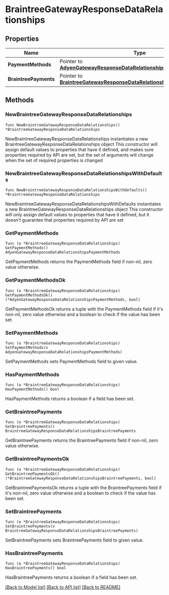 # BraintreeGatewayResponseDataRelationships

## Properties

Name | Type | Description | Notes
------------ | ------------- | ------------- | -------------
**PaymentMethods** | Pointer to [**AdyenGatewayResponseDataRelationshipsPaymentMethods**](AdyenGatewayResponseDataRelationshipsPaymentMethods.md) |  | [optional] 
**BraintreePayments** | Pointer to [**BraintreeGatewayResponseDataRelationshipsBraintreePayments**](BraintreeGatewayResponseDataRelationshipsBraintreePayments.md) |  | [optional] 

## Methods

### NewBraintreeGatewayResponseDataRelationships

`func NewBraintreeGatewayResponseDataRelationships() *BraintreeGatewayResponseDataRelationships`

NewBraintreeGatewayResponseDataRelationships instantiates a new BraintreeGatewayResponseDataRelationships object
This constructor will assign default values to properties that have it defined,
and makes sure properties required by API are set, but the set of arguments
will change when the set of required properties is changed

### NewBraintreeGatewayResponseDataRelationshipsWithDefaults

`func NewBraintreeGatewayResponseDataRelationshipsWithDefaults() *BraintreeGatewayResponseDataRelationships`

NewBraintreeGatewayResponseDataRelationshipsWithDefaults instantiates a new BraintreeGatewayResponseDataRelationships object
This constructor will only assign default values to properties that have it defined,
but it doesn't guarantee that properties required by API are set

### GetPaymentMethods

`func (o *BraintreeGatewayResponseDataRelationships) GetPaymentMethods() AdyenGatewayResponseDataRelationshipsPaymentMethods`

GetPaymentMethods returns the PaymentMethods field if non-nil, zero value otherwise.

### GetPaymentMethodsOk

`func (o *BraintreeGatewayResponseDataRelationships) GetPaymentMethodsOk() (*AdyenGatewayResponseDataRelationshipsPaymentMethods, bool)`

GetPaymentMethodsOk returns a tuple with the PaymentMethods field if it's non-nil, zero value otherwise
and a boolean to check if the value has been set.

### SetPaymentMethods

`func (o *BraintreeGatewayResponseDataRelationships) SetPaymentMethods(v AdyenGatewayResponseDataRelationshipsPaymentMethods)`

SetPaymentMethods sets PaymentMethods field to given value.

### HasPaymentMethods

`func (o *BraintreeGatewayResponseDataRelationships) HasPaymentMethods() bool`

HasPaymentMethods returns a boolean if a field has been set.

### GetBraintreePayments

`func (o *BraintreeGatewayResponseDataRelationships) GetBraintreePayments() BraintreeGatewayResponseDataRelationshipsBraintreePayments`

GetBraintreePayments returns the BraintreePayments field if non-nil, zero value otherwise.

### GetBraintreePaymentsOk

`func (o *BraintreeGatewayResponseDataRelationships) GetBraintreePaymentsOk() (*BraintreeGatewayResponseDataRelationshipsBraintreePayments, bool)`

GetBraintreePaymentsOk returns a tuple with the BraintreePayments field if it's non-nil, zero value otherwise
and a boolean to check if the value has been set.

### SetBraintreePayments

`func (o *BraintreeGatewayResponseDataRelationships) SetBraintreePayments(v BraintreeGatewayResponseDataRelationshipsBraintreePayments)`

SetBraintreePayments sets BraintreePayments field to given value.

### HasBraintreePayments

`func (o *BraintreeGatewayResponseDataRelationships) HasBraintreePayments() bool`

HasBraintreePayments returns a boolean if a field has been set.


[[Back to Model list]](../README.md#documentation-for-models) [[Back to API list]](../README.md#documentation-for-api-endpoints) [[Back to README]](../README.md)


